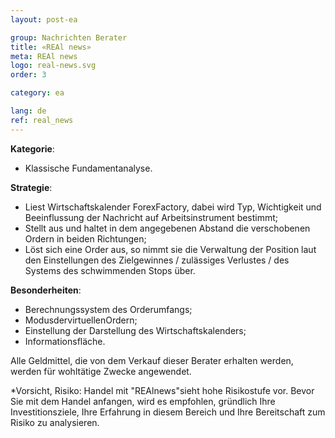 ```yaml
---
layout: post-ea

group: Nachrichten Berater
title: «REAl news»
meta: REAl news
logo: real-news.svg
order: 3

category: ea

lang: de
ref: real_news
---
```


**Kategorie**:
  - Klassische Fundamentanalyse.

**Strategie**:
  - Liest Wirtschaftskalender ForexFactory, dabei wird Typ, Wichtigkeit und Beeinflussung der Nachricht auf Arbeitsinstrument bestimmt;
  - Stellt aus und haltet in dem angegebenen Abstand die verschobenen Ordern in beiden Richtungen;
  - Löst sich eine Order aus, so nimmt sie die Verwaltung der Position laut den Einstellungen des Zielgewinnes / zulässiges Verlustes / des Systems des schwimmenden Stops über.

**Besonderheiten**:
  - Berechnungssystem des Orderumfangs;
  - ModusdervirtuellenOrdern;
  - Einstellung der Darstellung des Wirtschaftskalenders;
  - Informationsfläche.

Alle Geldmittel, die von dem Verkauf dieser Berater erhalten werden, werden für wohltätige Zwecke angewendet.

*Vorsicht, Risiko: Handel mit "REAlnews"sieht hohe Risikostufe vor. Bevor Sie mit dem Handel anfangen, wird es empfohlen, gründlich Ihre Investitionsziele, Ihre Erfahrung in diesem Bereich und Ihre Bereitschaft zum Risiko zu analysieren.

